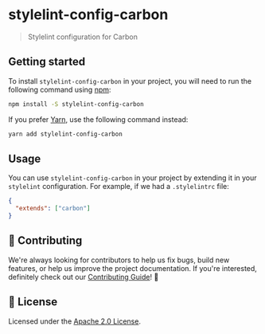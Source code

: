 # stylelint-config-carbon

> Stylelint configuration for Carbon

## Getting started

To install `stylelint-config-carbon` in your project, you will need to run the
following command using [npm](https://www.npmjs.com/):

```bash
npm install -S stylelint-config-carbon
```

If you prefer [Yarn](https://yarnpkg.com/en/), use the following command
instead:

```bash
yarn add stylelint-config-carbon
```

## Usage

You can use `stylelint-config-carbon` in your project by extending it in your
`stylelint` configuration. For example, if we had a `.stylelintrc` file:

```json
{
  "extends": ["carbon"]
}
```

## 🙌 Contributing

We're always looking for contributors to help us fix bugs, build new features,
or help us improve the project documentation. If you're interested, definitely
check out our [Contributing Guide](/.github/CONTRIBUTING.md)! 👀

## 📝 License

Licensed under the [Apache 2.0 License](/LICENSE).
